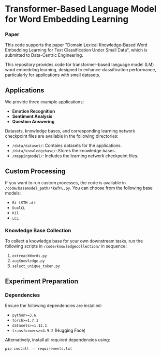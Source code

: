# Transformer-Based Language Model for Word Embedding Learning

### Paper 
This code supports the paper "Domain Lexical Knowledge-Based Word Embedding Learning for Text Classification Under Small Data", which is submitted to Data-Centric Engineering.

This repository provides code for transformer-based language model (LM) word embedding learning, designed to enhance classification performance, particularly for applications with small datasets.

## Applications
We provide three example applications:
- **Emotion Recognition**
- **Sentiment Analysis**
- **Question Answering**

Datasets, knowledge bases, and corresponding learning network checkpoint files are available in the following directories:
- `/data/dataset/`: Contains datasets for the applications.
- `/data/knowledgebase/`: Stores the knowledge bases.
- `/mappingmodel/`: Includes the learning network checkpoint files.

## Custom Processing
If you want to run custom processes, the code is available in `/code/basemodel_path/*kefPL.py`. You can choose from the following base models:
- `Bi-LSTM att`
- `DualCL`
- `Kil`
- `LCL`

### Knowledge Base Collection
To collect a knowledge base for your own downstream tasks, run the following scripts in `/code/knowledgecollection/` in sequence:
1. `extreackWords.py`
2. `augKnowledge.py`
3. `select_unique_token.py`

## Experiment Preparation
### Dependencies
Ensure the following dependencies are installed:
- `python>=3.6`
- `torch>=1.7.1`
- `datasets>=1.12.1`
- `transformers>=4.9.2` (Hugging Face)

Alternatively, install all required dependencies using:
```bash
pip install -r requirements.txt


